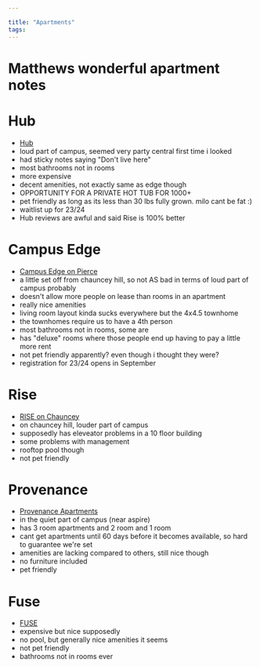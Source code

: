 ```yaml
---

title: "Apartments"
tags:
---
```

# Matthews wonderful apartment notes
# Hub
- [Hub](https://huboncampus.com/west-lafayette-state-street/)
- loud part of campus, seemed very party central first time i looked
- had sticky notes saying "Don't live here"
- most bathrooms not in rooms
- more expensive
- decent amenities, not exactly same as edge though
- OPPORTUNITY FOR A PRIVATE HOT TUB FOR 1000+
- pet friendly as long as its less than 30 lbs fully grown. milo cant be fat :)
- waitlist up for 23/24
- Hub reviews are awful and said Rise is 100% better
# Campus Edge
- [Campus Edge on Pierce](https://www.americancampus.com/student-apartments/in/west-lafayette/campus-edge-on-pierce)
- a little set off from chauncey hill, so not AS bad in terms of loud part of campus probably
- doesn't allow more people on lease than rooms in an apartment
- really nice amenities
- living room layout kinda sucks everywhere but the 4x4.5 townhome
- the townhomes require us to have a 4th person
- most bathrooms not in rooms, some are
- has "deluxe" rooms where those people end up having to pay a little more rent
- not pet friendly apparently? even though i thought they were?
- registration for 23/24 opens in September
# Rise
- [RISE on Chauncey](https://www.riseonchauncey.com/)
- on chauncey hill, louder part of campus
- supposedly has eleveator problems in a 10 floor building
- some problems with management
- rooftop pool though
- not pet friendly
# Provenance
- [Provenance Apartments](https://www.provenanceapartments.com/)
- in the quiet part of campus (near aspire)
- has 3 room apartments and 2 room and 1 room
- cant get apartments until 60 days before it becomes available, so hard to guarantee we're set
- amenities are lacking compared to others, still nice though
- no furniture included
- pet friendly
# Fuse
- [FUSE](https://www.liveatfuse.com/)
- expensive but nice supposedly
- no pool, but generally nice amenities it seems
- not pet friendly
- bathrooms not in rooms ever